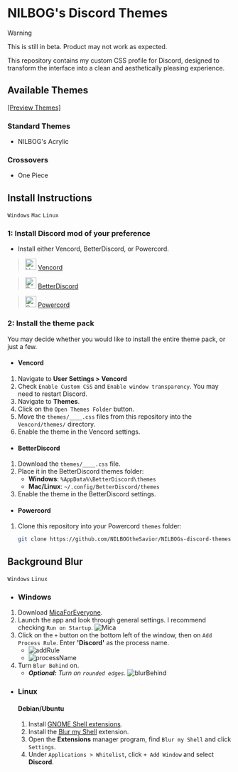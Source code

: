 # NILBOG's Discord Themes

> [!WARNING]  
> This is still in beta. Product may not work as expected.

This repository contains my custom CSS profile for Discord, designed to transform the interface into a clean and aesthetically pleasing experience.

## Available Themes
[[Preview Themes]](./THEMES.md)
### Standard Themes
- NILBOG's Acrylic
### Crossovers
- One Piece

## Install Instructions

`Windows` `Mac` `Linux`

### 1: Install Discord mod of your preference

- Install either Vencord, BetterDiscord, or Powercord.

> <img src="https://vencord.dev/assets/logo-nav-oneko-padding.png" alt="Vencord" height="25"/>   [Vencord](https://vencord.dev/)

> <img src="https://betterdiscord.app/resources/branding/logo_small.svg" alt="BetterDiscord" height="25"/>   [BetterDiscord](https://betterdiscord.app/)

> <img src="https://avatars.githubusercontent.com/u/46755359?s=48&v=4" alt="Powercord" height="25"/>   [Powercord](https://betterdiscord.app/)

### 2: Install the theme pack

You may decide whether you would like to install the entire theme pack, or just a few.

- #### Vencord
1. Navigate to **User Settings > Vencord**
2. Check `Enable Custom CSS` and `Enable window transparency`. You may need to restart Discord.
3. Navigate to **Themes**.
4. Click on the `Open Themes Folder` button.
5. Move the `themes/____.css` files from this repository into the `Vencord/themes/` directory.
6. Enable the theme in the Vencord settings.

- #### BetterDiscord
1. Download the `themes/____.css` file.
2. Place it in the BetterDiscord themes folder:
   - **Windows**: `%AppData%\BetterDiscord\themes`
   - **Mac/Linux**: `~/.config/BetterDiscord/themes`
3. Enable the theme in the BetterDiscord settings.

- #### Powercord
1. Clone this repository into your Powercord `themes` folder:
   ```bash
   git clone https://github.com/NILBOGtheSavior/NILBOGs-discord-themes.git ~/.powercord/themes/custom-css

## Background Blur

`Windows` `Linux`

- ### Windows
1. Download [MicaForEveryone](https://github.com/MicaForEveryone/MicaForEveryone).
2. Launch the app and look through general settings. I recommend checking `Run on Startup`.
![Mica](img/tutorial/mica.png)
3. Click on the `+` button on the bottom left of the window, then on `Add Process Rule`. Enter **'Discord'** as the process name.
   - ![addRule](img/tutorial/addRule.png)
   - ![processName](img/tutorial/processName.png)
4. Turn `Blur Behind` on.
   - ***Optional:** Turn on `rounded edges`.*
![blurBehind](img/tutorial/blurBehind.png)

- ### Linux
   #### Debian/Ubuntu
   1. Install [GNOME Shell extensions](https://extensions.gnome.org/).
   2. Install the [Blur my Shell](https://extensions.gnome.org/extension/3193/blur-my-shell/) extension.
   3. Open the **Extensions** manager program, find `Blur my Shell` and click `Settings`.
   4. Under `Applications > Whitelist`, click `+ Add Window` and select **Discord**.
